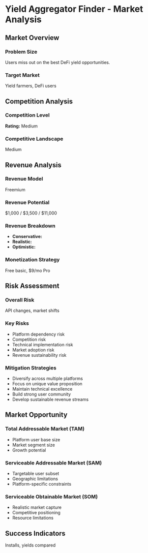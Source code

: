 # Yield Aggregator Finder - Market Analysis

## Market Overview

### Problem Size
Users miss out on the best DeFi yield opportunities.

### Target Market
Yield farmers, DeFi users

## Competition Analysis

### Competition Level
**Rating:** Medium

### Competitive Landscape
Medium

## Revenue Analysis

### Revenue Model
Freemium

### Revenue Potential
$1,000 / $3,500 / $11,000

### Revenue Breakdown
- **Conservative:** 
- **Realistic:** 
- **Optimistic:** 

### Monetization Strategy
Free basic, $9/mo Pro

## Risk Assessment

### Overall Risk
API changes, market shifts

### Key Risks
- Platform dependency risk
- Competition risk
- Technical implementation risk
- Market adoption risk
- Revenue sustainability risk

### Mitigation Strategies
- Diversify across multiple platforms
- Focus on unique value proposition
- Maintain technical excellence
- Build strong user community
- Develop sustainable revenue streams

## Market Opportunity

### Total Addressable Market (TAM)
- Platform user base size
- Market segment size
- Growth potential

### Serviceable Addressable Market (SAM)
- Targetable user subset
- Geographic limitations
- Platform-specific constraints

### Serviceable Obtainable Market (SOM)
- Realistic market capture
- Competitive positioning
- Resource limitations

## Success Indicators
Installs, yields compared
